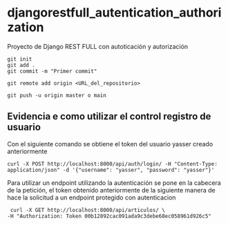 # djangorestfull_autentication_authorization
Proyecto de Django REST FULL con autoticación y autorización

```
git init
git add .
git commit -m "Primer commit"

git remote add origin <URL_del_repositorio>

git push -u origin master o main

```

## Evidencia e como utilizar el control registro de usuario

Con el siguiente comando se obtiene el token del usuario yasser creado anteriormente
```
curl -X POST http://localhost:8000/api/auth/login/ -H "Content-Type: application/json" -d '{"username": "yasser", "password": "yasser"}'
```
Para utilizar un endpoint utilizando la autenticación se pone en la cabecera de la petición, el token obtenido anteriormente de la siguiente manera de hace la solicitud a un endpoint protegido con autenticacion
```
 curl -X GET http://localhost:8000/api/articulos/ \
-H "Authorization: Token 00b12892cac091ada9c3debe68ec058961d926c5"
```